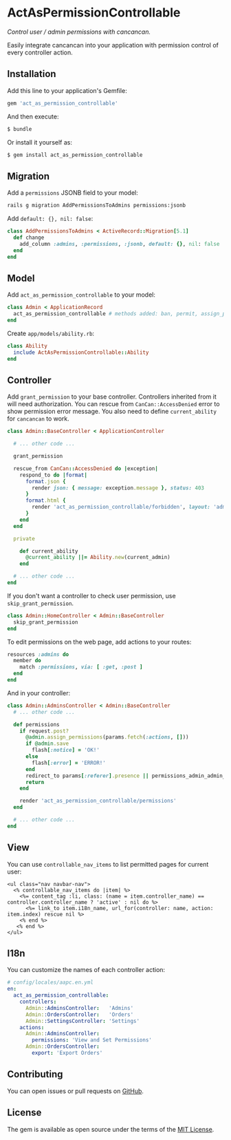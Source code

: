# ActAsPermissionControllable

*Control user / admin permissions with cancancan.*

Easily integrate cancancan into your application with permission control of every controller action.

## Installation
Add this line to your application's Gemfile:

```ruby
gem 'act_as_permission_controllable'
```

And then execute:

```bash
$ bundle
```

Or install it yourself as:

```bash
$ gem install act_as_permission_controllable
```

## Migration
Add a `permissions` JSONB field to your model:

```bash
rails g migration AddPermissionsToAdmins permissions:jsonb
```

Add `default: {}, nil: false`:

```ruby
class AddPermissionsToAdmins < ActiveRecord::Migration[5.1]
  def change
    add_column :admins, :permissions, :jsonb, default: {}, nil: false
  end
end
```

## Model
Add `act_as_permission_controllable` to your model:

```ruby
class Admin < ApplicationRecord
  act_as_permission_controllable # methods added: ban, permit, assign_permissions, can?
end
```

Create `app/models/ability.rb`:
```ruby
class Ability
  include ActAsPermissionControllable::Ability
end
```

## Controller
Add `grant_permission` to your base controller.
Controllers inherited from it will need authorization.
You can rescue from `CanCan::AccessDenied` error to show permission error message.
You also need to define `current_ability` for `cancancan` to work.
```ruby
class Admin::BaseController < ApplicationController

  # ... other code ...

  grant_permission

  rescue_from CanCan::AccessDenied do |exception|
    respond_to do |format|
      format.json {
        render json: { message: exception.message }, status: 403
      }
      format.html {
        render 'act_as_permission_controllable/forbidden', layout: 'admin', status: 403, locals: { exception: exception }
      }
    end
  end

  private

    def current_ability
      @current_ability ||= Ability.new(current_admin)
    end

  # ... other code ...
end
```

If you don't want a controller to check user permission, use `skip_grant_permission`.
```ruby
class Admin::HomeController < Admin::BaseController
  skip_grant_permission
end
```

To edit permissions on the web page, add actions to your routes:
```ruby
resources :admins do
  member do
    match :permissions, via: [ :get, :post ]
  end
end
```

And in your controller:
```ruby
class Admin::AdminsController < Admin::BaseController
  # ... other code ...

  def permissions
    if request.post?
      @admin.assign_permissions(params.fetch(:actions, []))
      if @admin.save
        flash[:notice] = 'OK!'
      else
        flash[:error] = 'ERROR!'
      end
      redirect_to params[:referer].presence || permissions_admin_admin_path(@admin)
      return
    end

    render 'act_as_permission_controllable/permissions'
  end

  # ... other code ...
end
```

## View
You can use `controllable_nav_items` to list permitted pages for current user:
```eruby
<ul class="nav navbar-nav">
  <% controllable_nav_items do |item| %>
    <%= content_tag :li, class: (name = item.controller_name) == controller.controller_name ? 'active' : nil do %>
      <%= link_to item.i18n_name, url_for(controller: name, action: item.index) rescue nil %>
    <% end %>
   <% end %>
</ul>
```

## I18n
You can customize the names of each controller action:
```yaml
# config/locales/aapc.en.yml
en:
  act_as_permission_controllable:
    controllers:
      Admin::AdminsController:   'Admins'
      Admin::OrdersController:   'Orders'
      Admin::SettingsController: 'Settings'
    actions:
      Admin::AdminsController:
        permissions: 'View and Set Permissions'
      Admin::OrdersController:
        export: 'Export Orders'
```

## Contributing

You can open issues or pull requests on [GitHub](https://github.com/caiguanhao/act_as_permission_controllable).

## License

The gem is available as open source under the terms of the [MIT License](http://opensource.org/licenses/MIT).
